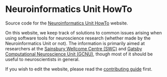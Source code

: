 # Neuroinformatics Unit HowTo

Source code for the [Neuroinformatics Unit HowTo](howto.neurinformatics.dev) website.

On this website, we keep track of solutions to common issues arising when using software tools for neuroscience research (whether made by the Neuroinformatics Unit or not). The information is primarily aimed at researchers at the [Sainsbury Wellcome Centre (SWC)](https://www.sainsburywellcome.org/web/) and [Gatsby Computational Neuroscience Unit (GCNU)](https://www.ucl.ac.uk/gatsby/gatsby-computational-neuroscience-unit), though most of it should be useful to neuroscientists in general.

If you wish to edit the website, please read the [contributing guide](CONTRIBUTING.md) first.
